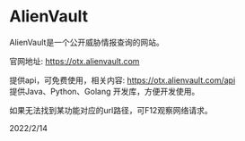 # AlienVault

AlienVault是一个公开威胁情报查询的网站。  

官网地址: https://otx.alienvault.com  

提供api，可免费使用，相关内容: https://otx.alienvault.com/api  
提供Java、Python、Golang 开发库，方便开发使用。  

如果无法找到某功能对应的url路径，可F12观察网络请求。  


2022/2/14  
